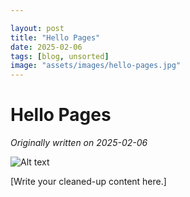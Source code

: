 ```yaml
---

layout: post
title: "Hello Pages"
date: 2025-02-06
tags: [blog, unsorted]
image: "assets/images/hello-pages.jpg"
---
```


# Hello Pages

*Originally written on 2025-02-06*

![Alt text](assets/images/foam-icon.png)

[Write your cleaned-up content here.]
